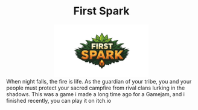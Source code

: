 <h1 align="center">First Spark</h1>
<center><img src="https://github.com/Yousef-Albasel/First-Spark/blob/main/logo.png?raw=true" width = "250px" hight = "250px"></center>
When night falls, the fire is life. As the guardian of your tribe, you and your people must protect your sacred campfire from rival clans lurking in the shadows.
This was a game i made a long time ago for a Gamejam, and i finished recently, you can play it on itch.io

